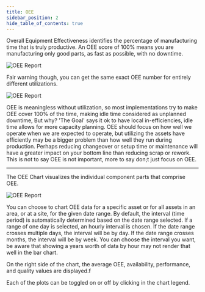 ```yaml
---
title: OEE
sidebar_position: 2
hide_table_of_contents: true
---
```


Overall Equipment Effectiveness identifies the percentage of manufacturing time that is truly productive. 
An OEE score of 100% means you are manufacturing only good parts, as fast as possible, with no downtime. 

![OEE Report](/img/analysis/oee.png)

Fair warning though, you can get the same exact OEE number for entirely different utilizations. 

![OEE Report](/img/analysis/modePies.png)

OEE is meaningless without utilization, so most implementations try to make OEE cover 100% of the time, making idle time considered as unplanned downtime, But why?
'The Goal' says it ok to have local in-efficiencies, idle time allows for more capacity planning. OEE should focus on how well we operate when we are expected to operate, but 
utilizing the assets have efficiently may be a bigger problem than how well they run during production. Perhaps reducing changeover or setup time or maintenance will have a greater
impact on your bottom line than reducing scrap or rework. This is not to say OEE is not important, more to say don;t just focus on OEE.
***
The OEE Chart visualizes the individual component parts that comprise OEE. 

![OEE Report](/img/analysis/oeeDashboard.png)

You can choose to chart OEE data for a specific asset or for all assets in an area, or at a site, for the given date range.
By default, the interval (time period) is automatically determined based on the date range selected. If a range of one day is selected, an hourly interval is chosen.
If the date range crosses multiple days, the interval will be by day. If the date range crosses  months, the interval will be by week. You can choose the interval you want, be aware
that showing a years worth of data by hour may not render that well in the bar chart.

On the right side of the chart, the average OEE, availability, performance, and quality values are displayed.f

Each of the plots can be toggled on or off by clicking in the chart legend.


